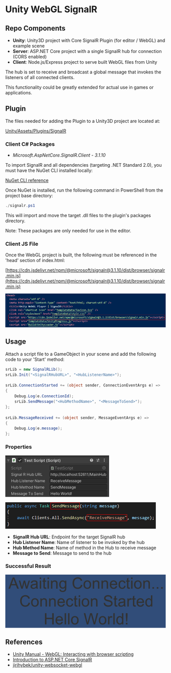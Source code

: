 # Unity WebGL SignalR

## Repo Components

- **Unity**: Unity3D project with Core SignalR Plugin (for editor / WebGL) and example scene
- **Server**: ASP.NET Core project with a single SignalR hub for connection (CORS enabled)
- **Client**: Node.js/Express project to serve built WebGL files from Unity

The hub is set to receive and broadcast a global message that invokes the listeners of all connected clients.

This functionality could be greatly extended for actual use in games or applications.

## Plugin

The files needed for adding the Plugin to a Unity3D project are located at:

[Unity/Assets/Plugins/SignalR](./Unity/Assets/Plugins/SignalR)

### Client C# Packages

- _Microsoft.AspNetCore.SignalR.Client - 3.1.10_

To import SignalR and all dependencies (targeting .NET Standard 2.0), you must have the NuGet CLI installed locally:

[NuGet CLI reference](https://docs.microsoft.com/en-us/nuget/reference/nuget-exe-cli-reference)

Once NuGet is installed, run the following command in PowerShell from the project base directory:

```powershell
./signalr.ps1
```

This will import and move the target .dll files to the plugin's packages directory.

Note: These packages are only needed for use in the editor.

### Client JS File

Once the WebGL project is built, the following must be referenced in the 'head' section of index.html:

[https://cdn.jsdelivr.net/npm/@microsoft/signalr@3.1.10/dist/browser/signalr.min.js](https://cdn.jsdelivr.net/npm/@microsoft/signalr@3.1.10/dist/browser/signalr.min.js)

![Source](./Screenshots/src.png)

## Usage

Attach a script file to a GameObject in your scene and add the following code to your 'Start' method:

```c#
srLib = new SignalRLib();
srLib.Init("<SignalRHubURL>", "<HubListenerName>");

srLib.ConnectionStarted += (object sender, ConnectionEventArgs e) =>
{
    Debug.Log(e.ConnectionId);
    srLib.SendMessage("<HubMethodName>", "<MessageToSend>");
};

srLib.MessageReceived += (object sender, MessageEventArgs e) =>
{
    Debug.Log(e.message);
};
```

### Properties

![Properties](./Screenshots/props.png)

![Hub](./Screenshots/hub.png)

- **SignalR Hub URL**: Endpoint for the target SignalR hub
- **Hub Listener Name**: Name of listener to be invoked by the hub
- **Hub Method Name**: Name of method in the Hub to receive message
- **Message to Send**: Message to send to the hub

### Successful Result

![Result](./Screenshots/res.png)

## References

- [Unity Manual - WebGL: Interacting with browser scripting](https://docs.unity3d.com/Manual/webgl-interactingwithbrowserscripting.html)
- [Introduction to ASP.NET Core SignalR](https://docs.microsoft.com/en-us/aspnet/core/signalr/introduction?view=aspnetcore-3.1)
- [jirihybek/unity-websocket-webgl](https://github.com/jirihybek/unity-websocket-webgl)
